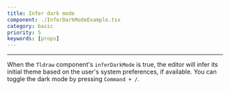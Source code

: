```yaml
---
title: Infer dark mode
component: ./InferDarkModeExample.tsx
category: basic
priority: 5
keywords: [props]
---
```


---

When the `Tldraw` component's `inferDarkMode` is true, the editor will infer its initial theme based on the user's system preferences, if available. You can toggle the dark mode by pressing `Command + /`.
